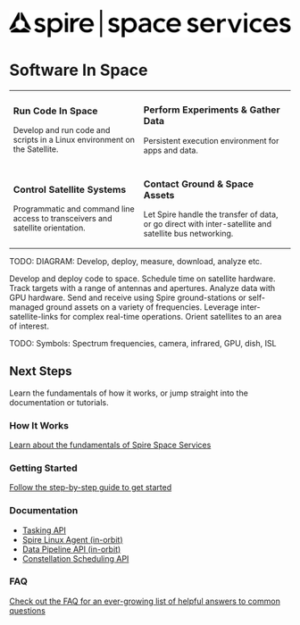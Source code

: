 ![Spire Space Services](./images/spire.png)

# Software In Space

<table>
    <tr>
        <td>
            <h3>Run Code In Space</h3>
            <p> Develop and run code and scripts in a Linux environment on the Satellite.</p>
        </td>
        <td>
            <h3>Perform Experiments &amp; Gather Data</h3>
            <p> Persistent execution environment for apps and data. </p>
        </td>
    </tr>
    <tr>
        <td>
            <h3>Control Satellite Systems</h3>
            <p> Programmatic and command line access to transceivers and satellite orientation. </p>
        </td>
        <td>
            <h3>Contact Ground &amp; Space Assets</h3>
            <p> Let Spire handle the transfer of data, or go direct with inter-satellite and satellite bus networking. </p>
        </td>
    </tr>
</table>


TODO: DIAGRAM: Develop, deploy, measure, download, analyze etc.

Develop and deploy code to space. Schedule time on satellite hardware. Track targets with a range of antennas and apertures. Analyze data with GPU hardware. Send and receive using Spire ground-stations or self-managed ground assets on a variety of frequencies. Leverage inter-satellite-links for complex real-time operations. Orient satellites to an area of interest.

TODO: Symbols: Spectrum frequencies, camera, infrared, GPU, dish, ISL


## Next Steps

Learn the fundamentals of how it works, or jump straight into the documentation or tutorials.

### How It Works

[Learn about the fundamentals of Spire Space Services](./Fundamentals.md)

### Getting Started

[Follow the step-by-step guide to get started](./GettingStarted.md)

### Documentation

 - [Tasking API](https://developers.spire.com/tasking-api-docs/)
 - [Spire Linux Agent (in-orbit)](https://developers.spire.com/spire-linux-agent-docs/)
 - [Data Pipeline API (in-orbit)](https://developers.spire.com/data-pipeline-docs/)
 - [Constellation Scheduling API](#)

### FAQ

[Check out the FAQ for an ever-growing list of helpful answers to common questions](./FAQ.md)

